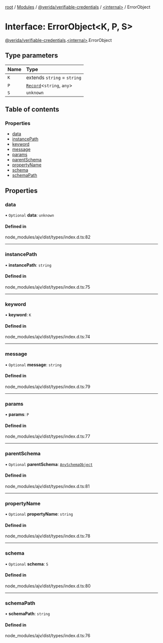 [root](../README.md) / [Modules](../modules.md) / [@verida/verifiable-credentials](../modules/verida_verifiable_credentials.md) / [<internal\>](../modules/verida_verifiable_credentials._internal_.md) / ErrorObject

# Interface: ErrorObject<K, P, S\>

[@verida/verifiable-credentials](../modules/verida_verifiable_credentials.md).[<internal\>](../modules/verida_verifiable_credentials._internal_.md).ErrorObject

## Type parameters

| Name | Type |
| :------ | :------ |
| `K` | extends `string` = `string` |
| `P` | [`Record`](../modules/verida_verifiable_credentials._internal_.md#record)<`string`, `any`\> |
| `S` | `unknown` |

## Table of contents

### Properties

- [data](verida_verifiable_credentials._internal_.ErrorObject.md#data)
- [instancePath](verida_verifiable_credentials._internal_.ErrorObject.md#instancepath)
- [keyword](verida_verifiable_credentials._internal_.ErrorObject.md#keyword)
- [message](verida_verifiable_credentials._internal_.ErrorObject.md#message)
- [params](verida_verifiable_credentials._internal_.ErrorObject.md#params)
- [parentSchema](verida_verifiable_credentials._internal_.ErrorObject.md#parentschema)
- [propertyName](verida_verifiable_credentials._internal_.ErrorObject.md#propertyname)
- [schema](verida_verifiable_credentials._internal_.ErrorObject.md#schema)
- [schemaPath](verida_verifiable_credentials._internal_.ErrorObject.md#schemapath)

## Properties

### data

• `Optional` **data**: `unknown`

#### Defined in

node_modules/ajv/dist/types/index.d.ts:82

___

### instancePath

• **instancePath**: `string`

#### Defined in

node_modules/ajv/dist/types/index.d.ts:75

___

### keyword

• **keyword**: `K`

#### Defined in

node_modules/ajv/dist/types/index.d.ts:74

___

### message

• `Optional` **message**: `string`

#### Defined in

node_modules/ajv/dist/types/index.d.ts:79

___

### params

• **params**: `P`

#### Defined in

node_modules/ajv/dist/types/index.d.ts:77

___

### parentSchema

• `Optional` **parentSchema**: [`AnySchemaObject`](../modules/verida_verifiable_credentials._internal_.md#anyschemaobject)

#### Defined in

node_modules/ajv/dist/types/index.d.ts:81

___

### propertyName

• `Optional` **propertyName**: `string`

#### Defined in

node_modules/ajv/dist/types/index.d.ts:78

___

### schema

• `Optional` **schema**: `S`

#### Defined in

node_modules/ajv/dist/types/index.d.ts:80

___

### schemaPath

• **schemaPath**: `string`

#### Defined in

node_modules/ajv/dist/types/index.d.ts:76
